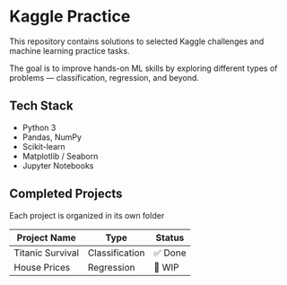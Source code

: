 # Kaggle Practice

This repository contains solutions to selected Kaggle challenges and machine learning practice tasks.

The goal is to improve hands-on ML skills by exploring different types of problems — classification, regression, and beyond.

## Tech Stack

- Python 3
- Pandas, NumPy
- Scikit-learn
- Matplotlib / Seaborn
- Jupyter Notebooks

## Completed Projects

Each project is organized in its own folder

| Project Name       | Type             | Status   |
|--------------------|------------------|----------|
| Titanic Survival   | Classification   | ✅ Done   |
| House Prices       | Regression       | 🔄 WIP    |



